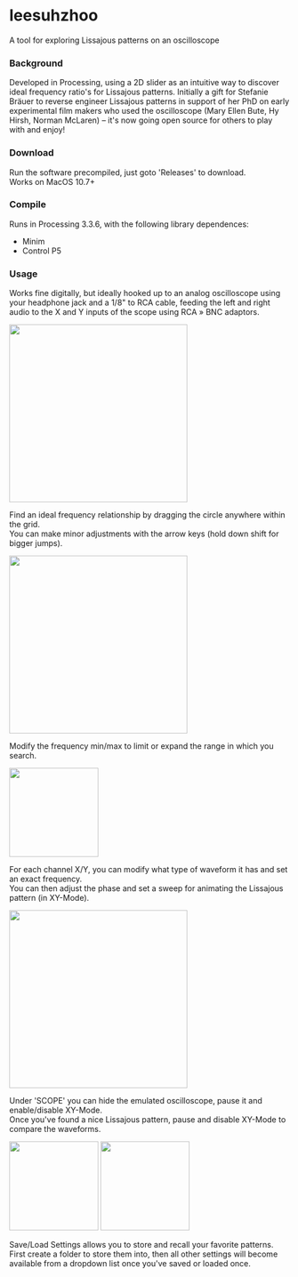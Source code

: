 # leesuhzhoo
A tool for exploring Lissajous patterns on an oscilloscope

### Background
Developed in Processing, using a 2D slider as an intuitive way to discover ideal frequency ratio's for Lissajous patterns. Initially a gift for Stefanie Bräuer to reverse engineer Lissajous patterns in support of her PhD on early experimental film makers who used the oscilloscope (Mary Ellen Bute, Hy Hirsh, Norman McLaren) – it's now going open source for others to play with and enjoy! 

### Download
Run the software precompiled, just goto 'Releases' to download.<br>
Works on MacOS 10.7+

### Compile
Runs in Processing 3.3.6, with the following library dependences:
- Minim
- Control P5

### Usage
Works fine digitally, but ideally hooked up to an analog oscilloscope using your headphone jack and a 1/8" to RCA cable, feeding the left and right audio to the X and Y inputs of the scope using RCA » BNC adaptors.

[<img src="https://i.imgur.com/U6JkPv4.png" width="320px">](https://vimeo.com/254942204)

Find an ideal frequency relationship by dragging the circle anywhere within the grid.<br>
You can make minor adjustments with the arrow keys (hold down shift for bigger jumps).

<img src="https://media.giphy.com/media/3ohjUSC1jUj1Y33iKY/giphy.gif" width="320px">

Modify the frequency min/max to limit or expand the range in which you search.

<img src="https://i.imgur.com/TjA82I5.png" width="160px">

For each channel X/Y, you can modify what type of waveform it has and set an exact frequency.<br>
You can then adjust the phase and set a sweep for animating the Lissajous pattern (in XY-Mode).

<img src="https://i.imgur.com/ZnqGQRR.png" width="320px">

Under 'SCOPE' you can hide the emulated oscilloscope, pause it and enable/disable XY-Mode.<br>
Once you've found a nice Lissajous pattern, pause and disable XY-Mode to compare the waveforms.

<img src="https://i.imgur.com/UfYSISf.png" width="160px"> <img src="https://i.imgur.com/JY2wmdP.png" width="160px">

Save/Load Settings allows you to store and recall your favorite patterns.<br>
First create a folder to store them into, then all other settings will become available from a dropdown list once you've saved or loaded once.

